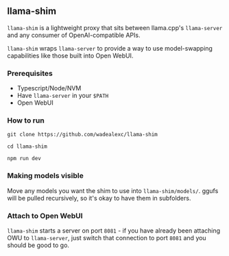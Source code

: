 ## llama-shim

`llama-shim` is a lightweight proxy that sits between llama.cpp's `llama-server` and any consumer of OpenAI-compatible APIs.

`llama-shim` wraps `llama-server` to provide a way to use model-swapping capabilities like those built into Open WebUI.

### Prerequisites

* Typescript/Node/NVM
* Have `llama-server` in your `$PATH`
* Open WebUI

### How to run

```
git clone https://github.com/wadealexc/llama-shim

cd llama-shim

npm run dev
```

### Making models visible

Move any models you want the shim to use into `llama-shim/models/`. ggufs will be pulled recursively, so it's okay to have them in subfolders.

### Attach to Open WebUI

`llama-shim` starts a server on port `8081` - if you have already been attaching OWU to `llama-server`, just switch that connection to port `8081` and you should be good to go.